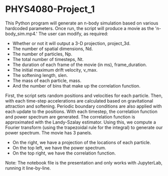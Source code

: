 # PHYS4080-Project_1
This Python program will generate an n-body simulation based on various hardcoded parameters.
Once run, the script will produce a movie as the 'n-body_sim.mp4.'
The user can modify, as required:

- Whether or not it will output a 3-D projection, project_3d.
- The number of spatial dimensions, Nd.
- The number of particles, Np.
- The total number of timesteps, Nt.
- The duration of each frame of the movie (in ms), frame_duration.
- The initial maximum drift velocity, v_max.
- The softening length, slen.
- The mass of each particle, mass.
- And the number of bins that make up the correlation function.

First, the script sets random positions and velocities for each particle.
Then, with each time-step accelerations are calculated based on gravitational attraction and softening.
Periodic boundary conditions are also applied with each update to the positions.
With each timestep, the correlation function and power spectrum are generated.
The correlation function is approximated with the Landy-Szalay estimator.
Using this, we compute a Fourier transform (using the trapezoidal rule for the integral) to generate our power spectrum.
The movie has 3 panels.
 - On the right, we have a projection of the locations of each particle.
 - On the top left, we have the power spectrum.
 - On the top right, we have the correlation function.

Note: The notebook file is the presentation and only works with JupyterLab, running it line-by-line.

